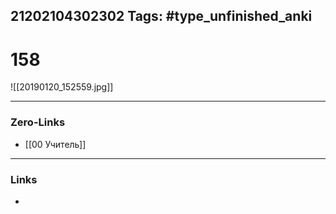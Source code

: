 21202104302302
Tags: #type_unfinished_anki 
---
# 158

![[20190120_152559.jpg]]

---
### Zero-Links
- [[00 Учитель]]
---
### Links
-
